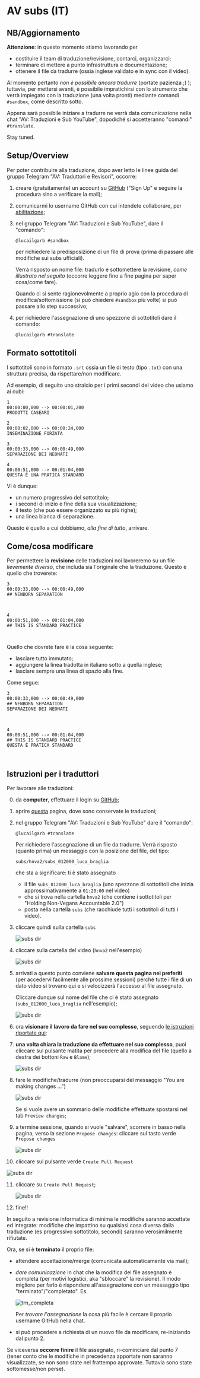 # AV subs (IT)

## NB/Aggiornamento

**Attenzione**: in questo momento stiamo lavorando per

* costituire il team di traduzione/revisione, contarci, organizzarci;
* terminare di mettere a punto infrastruttura e documentazione;
* ottenere il file da tradurre (ossia inglese validato e in sync con
  il video).

Al momento pertanto *non è possibile ancora tradurre* (portate
pazienza ;) ); tuttavia, per mettersi avanti, è possibile
impratichirsi con lo strumento che verrà impiegato con la traduzione
(una volta pronti) mediante comandi `#sandbox`, come descritto sotto.

Appena sarà possibile iniziare a tradurre ne verrà data comunicazione
nella chat "AV: Traduzioni e Sub YouTube", dopodiché si accetteranno
"comandi" `#translate`.

Stay tuned.

## Setup/Overview

Per poter contribuire alla traduzione, dopo aver letto le linee guida
del gruppo Telegram "AV: Traduttori e Revisori", occorre:

1. creare (gratuitamente) un account su
   [GitHub](https://www.github.com) ("Sign Up" e seguire la procedura
   sino a verificare la mail);
   
2. comunicarmi lo username GitHub con cui intendete collaborare, per
   [abilitazione](data/users.csv);

3. nel gruppo Telegram "AV: Traduzioni e Sub YouTube", dare il "comando":

	```
	@lucailgarb #sandbox
	```
	per richiedere la predisposizione di un file di prova (prima di
	passare alle modifiche sui subs ufficiali).
	
	Verrà risposto un nome file: tradurlo e sottomettere la revisione,
	*come illustrato nel seguito* (occorre leggere fino a fine pagina
	per saper cosa/come fare).
	
	Quando ci si sente ragionevolmente a proprio agio con la procedura
    di modifica/sottomissione (si può chiedere `#sandbox` più volte) si
    può passare allo step successivo;

4. per richiedere l'assegnazione di uno spezzone di sottotitoli dare
   il comando:
   
	```
	@lucailgarb #translate
	```

## Formato sottotitoli 

I sottotitoli sono in formato `.srt` ossia un file di testo (tipo
`.txt`) con una struttura precisa, da rispettare/non modificare.

Ad esempio, di seguito uno stralcio per i primi secondi del video che usiamo
ai cubi:

```
1
00:00:00,000 --> 00:00:01,200
PRODOTTI CASEARI

2
00:00:02,000 --> 00:00:24,000
INSEMINAZIONE FORZATA

3
00:00:33,000 --> 00:00:49,000
SEPARAZIONE DEI NEONATI

4
00:00:51,000 --> 00:01:04,000
QUESTA È UNA PRATICA STANDARD
```

Vi è dunque:
* un numero progressivo del sottotitolo;
* i secondi di inizio e fine della sua visualizzazione;
* il testo (che può essere organizzato su più righe);
* una linea bianca di separazione.

Questo è quello a cui dobbiamo, *alla fine di tutto*, arrivare.


## Come/cosa modificare
Per permettere la **revisione** delle traduzioni noi lavoreremo su un file
*lievemente diverso*, che includa sia l'originale che la traduzione.
Questo è quello che troverete:
```
3
00:00:33,000 --> 00:00:49,000
## NEWBORN SEPARATION



4
00:00:51,000 --> 00:01:04,000
## THIS IS STANDARD PRACTICE



```

Quello che dovrete fare è la cosa seguente: 
* lasciare tutto immutato;
* aggiungere la linea tradotta in italiano sotto a quella inglese;
* lasciare sempre una linea di spazio alla fine.

Come segue:
```
3
00:00:33,000 --> 00:00:49,000
## NEWBORN SEPARATION
SEPARAZIONE DEI NEONATI



4
00:00:51,000 --> 00:01:04,000
## THIS IS STANDARD PRACTICE
QUESTA È PRATICA STANDARD



```

<!-- Infine nella traduzione occorre rispettare lo stile -->
<!-- maiuscolo/minuscolo e l'eventuale splitting su più righe, ossia è -->
<!-- corretto procedere come segue: -->
<!-- ``` -->
<!-- ## THIS IS STANDARD PRACTICE -->
<!-- QUESTA È UNA PRATICA STANDARD -->


<!-- ## This is standard practice -->
<!-- Questa è una pratica standard -->


<!-- ## This is a very very -->
<!-- ## long subtitle -->
<!-- Questo è un sottotitolo -->
<!-- verameeente lungo -->

<!-- ``` -->


## Istruzioni per i traduttori

Per lavorare alle traduzioni:

0. da **computer**, effettuare il login su [GitHub](https://www.github.com);

1. aprire [questa](https://github.com/lbraglia/av_it_subs) pagina, dove sono
   conservate le traduzioni;

2. nel gruppo Telegram "AV: Traduzioni e Sub YouTube" dare il "comando":

	```
	@lucailgarb #translate
	```
	Per richiedere l'assegnazione di un file da tradurre.
	Verrà risposto (quanto prima) un messaggio con la posizione del 
	file, del tipo:
	
	```
	subs/hnva2/subs_012000_luca_braglia
	```
	che sta a significare: ti è stato assegnato
	
	* il file `subs_012000_luca_braglia` (uno
	spezzone di sottotitoli che inizia approssimativamente a
	`01:20:00` nel video) 
	* che si trova nella cartella `hnva2` (che contiene i sottotitoli
	per "Holding Non-Vegans Accountable 2.0") 
	* posta nella cartella `subs` (che racchiude tutti i
	sottotitoli di tutti i video).

3. cliccare quindi sulla cartella `subs`
   
   ![subs dir](img/subs_dir.png)

4. cliccare sulla cartella del video (`hnva2` nell'esempio)

	![subs dir](img/hnva2_dir.png)

5. arrivati a questo punto conviene **salvare questa pagina nei
   preferiti** (per accedervi facilmente alle prossime sessioni)
   perché tutte i file di un dato video si trovano qui e si
   velocizzerà l'accesso al file assegnato.

   Cliccare dunque sul nome del file che ci è stato assegnato
   (`subs_012000_luca_braglia` nell'esempio);

   ![subs dir](img/subs_file_select.png)

6. ora **visionare il lavoro da fare nel suo complesso**, seguendo [le
   istruzioni riportate qui](help.md);

7. **una volta chiara la traduzione da effettuare nel suo complesso**,
   puoi cliccare sul pulsante matita per procedere alla modifica del
   file (quello a destra dei bottoni `Raw` e `Blame`);

   ![subs dir](img/pencil.png)

8. fare le modifiche/tradurre (non preoccuparsi del messaggio "You are
   making changes ...")
   
   ![subs dir](img/editing.png)

   Se si vuole avere un sommario delle modifiche effettuate spostarsi
   nel tab `Preview changes`;

9. a termine sessione, quando si vuole "salvare", scorrere in basso
   nella pagina, verso la sezione `Propose changes`: cliccare sul
   tasto verde `Propose changes`

	![subs dir](img/propose_changes.png)

10. cliccare sul pulsante verde `Create Pull Request`
   
   ![subs dir](img/pull_request1.png)

11. cliccare su `Create Pull Request`;

	![subs dir](img/pull_request2.png)

12. fine!! 


In seguito a revisione informatica di minima le modifiche saranno
accettate ed integrate: modifiche che impattino su qualsiasi cosa
diversa dalla traduzione (es progressivo sottotitolo, secondi)
saranno verosimilmente rifiutate.
	
Ora, se si è **terminato** il proprio file:
* attendere accettazione/merge (comunicata automaticamente via mail);
* *dare comunicazione* in chat che la modifica del file assegnato è
  completa (per motivi logistici, aka "sbloccare" la revisione). Il
  modo migliore per farlo è rispondere all'assegnazione con un
  messaggio tipo "terminato"/"completato". Es.

	![trn_completa](img/translate_completa.png)
 
  Per *trovare l'assegnazione* la cosa più facile è cercare il proprio
  username GitHub nella chat.
* si può procedere a richiesta di un nuovo file da modificare, re-iniziando
  dal punto 2.

Se viceversa **occorre finire** il file assegnato, ri-cominciare dal
punto 7 (tener conto che le modifiche in precedenza apportate non
saranno visualizzate, se non sono state nel frattempo
approvate. Tuttavia sono state sottomesse/non perse).
